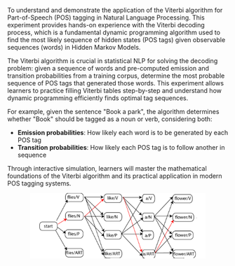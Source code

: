 To understand and demonstrate the application of the Viterbi algorithm for Part-of-Speech (POS) tagging in Natural Language Processing. This experiment provides hands-on experience with the Viterbi decoding process, which is a fundamental dynamic programming algorithm used to find the most likely sequence of hidden states (POS tags) given observable sequences (words) in Hidden Markov Models.

The Viterbi algorithm is crucial in statistical NLP for solving the decoding problem: given a sequence of words and pre-computed emission and transition probabilities from a training corpus, determine the most probable sequence of POS tags that generated those words. This experiment allows learners to practice filling Viterbi tables step-by-step and understand how dynamic programming efficiently finds optimal tag sequences.

For example, given the sentence "Book a park", the algorithm determines whether "Book" should be tagged as a noun or verb, considering both:

- **Emission probabilities**: How likely each word is to be generated by each POS tag
- **Transition probabilities**: How likely each POS tag is to follow another in sequence

Through interactive simulation, learners will master the mathematical foundations of the Viterbi algorithm and its practical application in modern POS tagging systems.

<img src="images/viterbi-4.gif" alt="Viterbi Decoding Animation" style="display:block;margin:auto;max-width:400px;">
